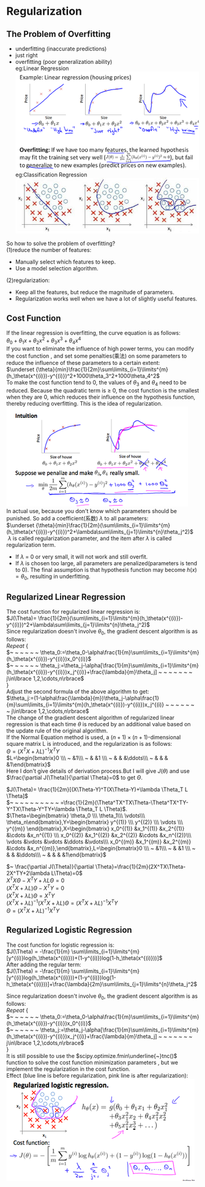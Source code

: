 # Regularization
## The Problem of Overfitting
+ underfitting (inaccurate predictions)  
+ just right  
+ overfitting  (poor generalization ability)  
eg:Linear Regression    
![contents](https://github.com/MzjHarley/Machine-Learning/blob/main/IMG/Regulation/1.png)  
eg:Classification Regression    
![contents](https://github.com/MzjHarley/Machine-Learning/blob/main/IMG/Regulation/2.png)  
  
So how to solve the problem of overfitting?  
(1)reduce the number of features:  
+ Manually select which features to keep.  
+ Use a model selection algorithm.  
  
(2)regularization:  
+ Keep all the features, but reduce the magnitude of parameters.  
+ Regularization works well when we have a lot of slightly useful features.
## Cost Function  
If the linear regression is overfitting, the curve equation is as follows:  
$\theta_0+\theta_1x+\theta_2x^2+\theta_3x^3+\theta_4x^4$  
If you want to eliminate the influence of high power terms, you can modify the cost function , and set some penalties(乘法) on some parameters to reduce the influence of these parameters to a certain extent:  
$\underset {\theta}{min}\frac{1}{2m}\sum\limits_{i=1}\limits^{m}(h_\theta(x^{(i)})-y^{(i)})^2+1000\theta_3^2+1000\theta_4^2$  
To make the cost function tend to 0, the values ​​of$~ θ_3$ and $θ_4$ need to be reduced. Because the quadratic term is ≥ 0, the cost function is the smallest when they are 0, which reduces their influence on the hypothesis function, thereby reducing overfitting. This is the idea of regularization.  
![contents](https://github.com/MzjHarley/Machine-Learning/blob/main/IMG/Regulation/3.png)   
In actual use, because you don't know which parameters should be punished. So add a coefficient(系数) $λ$ to all parameters:  
$\underset {\theta}{min}\frac{1}{2m}(\sum\limits_{i=1}\limits^{m}(h_\theta(x^{(i)})-y^{(i)})^2+\lambda\sum\limits_{j=1}\limits^{n}\theta_j^2)$   
$~ λ$ is called regularization parameter, and the item after $\lambda$ is called regularization term.
+ If $λ$ = 0 or very small, it will not work and still overfit.  
+ If $λ$ is chosen too large, all parameters are penalized(parameters is tend to 0). The final assumption is that hypothesis function may become $h(x) = θ_0$, resulting in underfitting.  
## Regularized Linear Regression
The cost function for regularized linear regression is:  
$J(\Theta)= \frac{1}{2m}(\sum\limits_{i=1}\limits^{m}(h_\theta(x^{(i)})-y^{(i)})^2+\lambda\sum\limits_{j=1}\limits^{n}\theta_j^2)$  
Since regularization doesn't involve $θ_0$, the gradient descent algorithm is as follows:  
$Repeat ~ \lbrace$  
$~ ~ ~ ~ ~ ~ \theta_0:=\theta_0-\alpha\frac{1}{m}\sum\limits_{i=1}\limits^{m}(h_\theta(x^{(i)})-y^{(i)})x_0^{(i)}$  
$~ ~ ~ ~ ~ ~ \theta_j:=\theta_j-\alpha[\frac{1}{m}\sum\limits_{i=1}\limits^{m}(h_\theta(x^{(i)})-y^{(i)})x_j^{(i)}+\frac{\lambda}{m}\theta_j] ~ ~ ~  ~  ~ ~ ~ j\in\lbrace 1,2,\cdots,n\rbrace$  
$\rbrace$  
Adjust the second formula of the above algorithm to get:  
$\theta_j:=(1-\alpha\frac{\lambda}{m})\theta_j-\alpha\frac{1}{m}\sum\limits_{i=1}\limits^{m}(h_\theta(x^{(i)})-y^{(i)})x_j^{(i)} ~ ~ ~  ~  ~ ~ ~ j\in\lbrace 1,2,\cdots,n\rbrace$   
The change of the gradient descent algorithm of regularized linear regression is that each time $θ$ is reduced by an additional value based on the update rule of the original algorithm.  
If the Normal Equation method is used, a $(n+1)×(n+1)$-dimensional square matrix L is introduced, and the regularization is as follows:   
$\Theta=(X^TX+\lambda L)^{-1}X^TY$  
$L=\begin{bmatrix}0 \\\ ~ &1\\\ ~ &  &1 \\\ ~ &  &  &\ddots\\\ ~ & & & &1\end{bmatrix}$  
Here I don't give details of derivation process.But I will give$~ J(\theta)$ and use $\frac{\partial J(\Theta)}{\partial \Theta}=0$ to get$~ \Theta$.

$J(\Theta)= \frac{1}{2m}[(X\Theta-Y)^T(X\Theta-Y)+\lambda \Theta_T L \Theta]$  
$~ ~ ~ ~ ~ ~ ~ ~ ~ ~ =\frac{1}{2m}(\Theta^TX^TX\Theta-\Theta^TX^TY-Y^TX\Theta-Y^TY+\lambda \Theta_T L \Theta)$.  
$\Theta=\begin{bmatrix} \theta_0 \\\ \theta_1\\\ \vdots\\\ \theta_n\end{bmatrix},Y=\begin{bmatrix} y^{(1)} \\\ y^{(2)}  \\\ \vdots \\\ y^{(m)}  \end{bmatrix},X=\begin{bmatrix} x_0^{(1)} &x_1^{(1)} &x_2^{(1)} &\cdots &x_n^{(1)} \\\ x_0^{(2)} &x_1^{(2)} &x_2^{(2)} &\cdots &x_n^{(2)}\\\ \vdots &\vdots &\vdots &\ddots &\vdots\\\ x_0^{(m)} &x_1^{(m)} &x_2^{(m)} &\cdots &x_n^{(m)},\end{bmatrix},L=\begin{bmatrix}0 \\\ ~ &1\\\ ~ &  &1 \\\ ~ &  &  &\ddots\\\ ~ & & & &1\end{bmatrix}$    

$~ \frac{\partial J(\Theta)}{\partial \Theta}=\frac{1}{2m}(2X^TX\Theta-2X^TY+2\lambda L\Theta)=0$   
$X^TX\Theta-X^TY+\lambda L\Theta=0$  
$(X^TX+\lambda L)\Theta-X^TY=0$  
$(X^TX+\lambda L)\Theta=X^TY$  
$(X^TX+\lambda L)^{-1}(X^TX+\lambda L)\Theta=(X^TX+\lambda L)^{-1}X^TY$   
$\Theta=(X^TX+\lambda L)^{-1}X^TY$  
## Regularized Logistic Regression
The cost function for logistic regression is:  
$J(\Theta) = -\frac{1}{m} \sum\limits_{i=1}\limits^{m} [y^{(i)}log(h_\theta(x^{(i)}))+(1-y^{(i)})log(1-h_\theta(x^{(i)}))]$  
After adding the regular term:  
$J(\Theta) = -\frac{1}{m} \sum\limits_{i=1}\limits^{m} [y^{(i)}log(h_\theta(x^{(i)}))+(1-y^{(i)})log(1-h_\theta(x^{(i)}))]+\frac{\lambda}{2m}\sum\limits_{j=1}\limits^{n}\theta_j^2$  

Since regularization doesn't involve $θ_0$, the gradient descent algorithm is as follows:  
$Repeat ~ \lbrace$  
$~ ~ ~ ~ ~ ~ \theta_0:=\theta_0-\alpha\frac{1}{m}\sum\limits_{i=1}\limits^{m}(h_\theta(x^{(i)})-y^{(i)})x_0^{(i)}$  
$~ ~ ~ ~ ~ ~ \theta_j:=\theta_j-\alpha[\frac{1}{m}\sum\limits_{i=1}\limits^{m}(h_\theta(x^{(i)})-y^{(i)})x_j^{(i)}+\frac{\lambda}{m}\theta_j] ~ ~ ~  ~  ~ ~ ~ j\in\lbrace 1,2,\cdots,n\rbrace$  
$\rbrace$   
It is still possible to use the $scipy.optimize.fmin\underline{~}tnc()$ function to solve the cost function minimization parameters , but we implement the regularization in the cost function.  
Effect (blue line is before regularization, pink line is after regularization):  
![contents](https://github.com/MzjHarley/Machine-Learning/blob/main/IMG/Regulation/4.png)  

